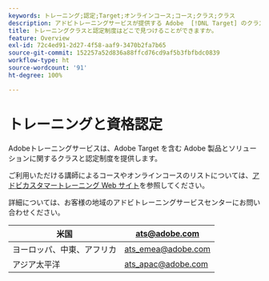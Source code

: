 ```yaml
---
keywords: トレーニング;認定;Target;オンラインコース;コース;クラス;クラス
description: アドビトレーニングサービスが提供する Adobe  [!DNL Target] のクラスと認定制度を見つけましょう。
title: トレーニングクラスと認定制度はどこで見つけることができますか。
feature: Overview
exl-id: 72c4ed91-2d27-4f58-aaf9-3470b2fa7b65
source-git-commit: 152257a52d836a88ffcd76cd9af5b3fbfbdc0839
workflow-type: ht
source-wordcount: '91'
ht-degree: 100%

---
```


# トレーニングと資格認定

Adobeトレーニングサービスは、Adobe Target を含む Adobe 製品とソリューションに関するクラスと認定制度を提供します。

ご利用いただける講師によるコースやオンラインコースのリストについては、[アドビカスタマートレーニング Web サイト](https://training.adobe.com/training/courses.html#solution=adobeTarget)を参照してください。

詳細については、お客様の地域のアドビトレーニングサービスセンターにお問い合わせください。

| 米国 | [ats@adobe.com](mailto:ats@adobe.com) |
|---|---|
| ヨーロッパ、中東、アフリカ | [ats_emea@adobe.com](mailto:ats_emea@adobe.com) |
| アジア太平洋 | [ats_apac@adobe.com](mailto:ats_apac@adobe.com) |
